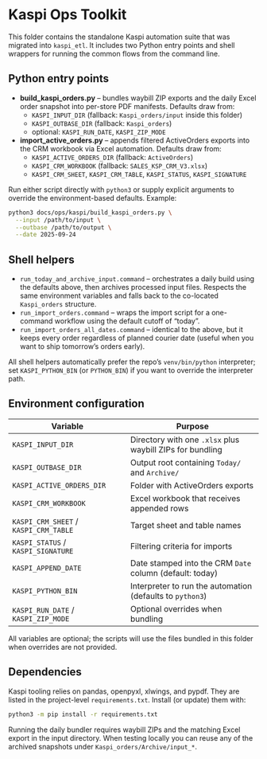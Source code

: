 # Kaspi Ops Toolkit

This folder contains the standalone Kaspi automation suite that was migrated into
`kaspi_etl`. It includes two Python entry points and shell wrappers for running
the common flows from the command line.

## Python entry points

- **build_kaspi_orders.py** – bundles waybill ZIP exports and the daily Excel
  order snapshot into per-store PDF manifests. Defaults draw from:
  - `KASPI_INPUT_DIR` (fallback: `Kaspi_orders/input` inside this folder)
  - `KASPI_OUTBASE_DIR` (fallback: `Kaspi_orders`)
  - optional: `KASPI_RUN_DATE`, `KASPI_ZIP_MODE`
- **import_active_orders.py** – appends filtered ActiveOrders exports into the
  CRM workbook via Excel automation. Defaults draw from:
  - `KASPI_ACTIVE_ORDERS_DIR` (fallback: `ActiveOrders`)
  - `KASPI_CRM_WORKBOOK` (fallback: `SALES_KSP_CRM_V3.xlsx`)
  - `KASPI_CRM_SHEET`, `KASPI_CRM_TABLE`, `KASPI_STATUS`, `KASPI_SIGNATURE`

Run either script directly with `python3` or supply explicit arguments to
override the environment-based defaults. Example:

```bash
python3 docs/ops/kaspi/build_kaspi_orders.py \
  --input /path/to/input \
  --outbase /path/to/output \
  --date 2025-09-24
```

## Shell helpers

- `run_today_and_archive_input.command` – orchestrates a daily build using the
  defaults above, then archives processed input files. Respects the same
  environment variables and falls back to the co-located `Kaspi_orders`
  structure.
- `run_import_orders.command` – wraps the import script for a one-command
  workflow using the default cutoff of “today”.
- `run_import_orders_all_dates.command` – identical to the above, but it keeps
  every order regardless of planned courier date (useful when you want to ship
  tomorrow’s orders early).

All shell helpers automatically prefer the repo’s `venv/bin/python`
interpreter; set `KASPI_PYTHON_BIN` (or `PYTHON_BIN`) if you want to override
the interpreter path.

## Environment configuration

| Variable | Purpose |
| --- | --- |
| `KASPI_INPUT_DIR` | Directory with one `.xlsx` plus waybill ZIPs for bundling |
| `KASPI_OUTBASE_DIR` | Output root containing `Today/` and `Archive/` |
| `KASPI_ACTIVE_ORDERS_DIR` | Folder with ActiveOrders exports |
| `KASPI_CRM_WORKBOOK` | Excel workbook that receives appended rows |
| `KASPI_CRM_SHEET` / `KASPI_CRM_TABLE` | Target sheet and table names |
| `KASPI_STATUS` / `KASPI_SIGNATURE` | Filtering criteria for imports |
| `KASPI_APPEND_DATE` | Date stamped into the CRM `Date` column (default: today) |
| `KASPI_PYTHON_BIN` | Interpreter to run the automation (defaults to `python3`) |
| `KASPI_RUN_DATE` / `KASPI_ZIP_MODE` | Optional overrides when bundling |

All variables are optional; the scripts will use the files bundled in this
folder when overrides are not provided.

## Dependencies

Kaspi tooling relies on pandas, openpyxl, xlwings, and pypdf. They are listed in
the project-level `requirements.txt`. Install (or update) them with:

```bash
python3 -m pip install -r requirements.txt
```

Running the daily bundler requires waybill ZIPs and the matching Excel export in
the input directory. When testing locally you can reuse any of the archived
snapshots under `Kaspi_orders/Archive/input_*`.
